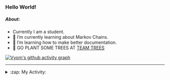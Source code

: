 ### Hello World!

##### About:
- Currently I am a student.
- 🌱 I’m currently learning about Markov Chains.
- 🌱 I’m learning how to make better documentation.
- 🌱 GO PLANT SOME TREES AT [TEAM TREES](https://teamtrees.org/)

[![Vyom's github activity graph](https://activity-graph.herokuapp.com/graph?username=Vyvy-vi)](https://github.com/ashutosh00710/github-readme-activity-graph)

---
<details>
  <summary>:zap: My Activity:</summary>
  
<!--START_SECTION:waka-->
![Code Time](http://img.shields.io/badge/Code%20Time-793%20hrs%2048%20mins-blue)

**I'm a Night 🦉** 

```text
🌞 Morning    68 commits     ██░░░░░░░░░░░░░░░░░░░░░░░   9.13% 
🌆 Daytime    168 commits    █████░░░░░░░░░░░░░░░░░░░░   22.55% 
🌃 Evening    253 commits    ████████░░░░░░░░░░░░░░░░░   33.96% 
🌙 Night      256 commits    ████████░░░░░░░░░░░░░░░░░   34.36%

```
📅 **I'm Most Productive on Sunday** 

```text
Monday       69 commits     ██░░░░░░░░░░░░░░░░░░░░░░░   9.26% 
Tuesday      126 commits    ████░░░░░░░░░░░░░░░░░░░░░   16.91% 
Wednesday    117 commits    ████░░░░░░░░░░░░░░░░░░░░░   15.7% 
Thursday     107 commits    ███░░░░░░░░░░░░░░░░░░░░░░   14.36% 
Friday       99 commits     ███░░░░░░░░░░░░░░░░░░░░░░   13.29% 
Saturday     77 commits     ██░░░░░░░░░░░░░░░░░░░░░░░   10.34% 
Sunday       150 commits    █████░░░░░░░░░░░░░░░░░░░░   20.13%

```


📊 **This Week I Spent My Time On** 

```text
🔥 Editors: 
VS Code                  7 hrs 12 mins       █████████████████████████   99.72% 
Vim                      1 min               ░░░░░░░░░░░░░░░░░░░░░░░░░   0.28%

🐱‍💻 Projects: 
CSF                      5 hrs               █████████████████░░░░░░░░   69.18% 
blog                     2 hrs 12 mins       ███████░░░░░░░░░░░░░░░░░░   30.54% 
file-utils               0 secs              ░░░░░░░░░░░░░░░░░░░░░░░░░   0.15% 
Unknown Project          0 secs              ░░░░░░░░░░░░░░░░░░░░░░░░░   0.13%

```


 Last Updated on 15/05/2022 15:04:38 UTC
<!--END_SECTION:waka-->
</details>
